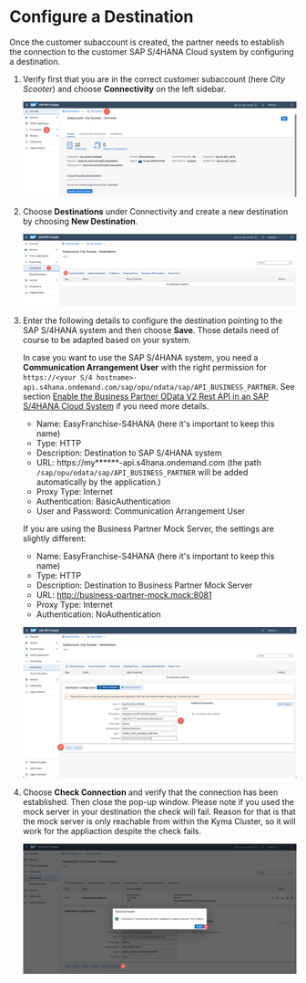 # Configure a Destination

Once the customer subaccount is created, the partner needs to establish the connection to the customer SAP S/4HANA Cloud system by configuring a destination.

1. Verify first that you are in the correct customer subaccount (here *City Scooter*) and choose **Connectivity** on the left sidebar.

   ![](images/go-to-connectivity.png)

2. Choose **Destinations** under Connectivity and create a new destination by choosing **New Destination**.

   ![](images/create-destination-01.png)

3. Enter the following details to configure the destination pointing to the SAP S/4HANA system and then choose **Save**. Those details need of course to be adapted based on your system.

    In case you want to use the SAP S/4HANA system, you need a **Communication Arrangement User** with the right permission for  `https://<your S/4 hostname>-api.s4hana.ondemand.com/sap/opu/odata/sap/API_BUSINESS_PARTNER`. See section [Enable the Business Partner OData V2 Rest API in an SAP S/4HANA Cloud System](../../../documentation/appendix/enable-odata-of-s4hana/README.md) if you need more details.
    * Name: EasyFranchise-S4HANA (here it's important to keep this name)
    * Type: HTTP
    * Description: Destination to SAP S/4HANA system
    * URL: https://my******-api.s4hana.ondemand.com (the path `/sap/opu/odata/sap/API_BUSINESS_PARTNER` will be added automatically by the application.)
    * Proxy Type: Internet
    * Authentication: BasicAuthentication
    * User and Password: Communication Arrangement User

   If you are using the Business Partner Mock Server, the settings are slightly different:
    * Name: EasyFranchise-S4HANA (here it's important to keep this name)
    * Type: HTTP
    * Description: Destination to Business Partner Mock Server
    * URL: http://business-partner-mock.mock:8081
    * Proxy Type: Internet
    * Authentication: NoAuthentication

   ![](images/create-destination-02.png)

4. Choose **Check Connection** and verify that the connection has been established. Then close the pop-up window. Please note if you used the mock server in your destination the check will fail. Reason for that is that the mock server is only reachable from within the Kyma Cluster, so it will work for the appliaction despite the check fails.

   ![](images/create-destination-03.png)
